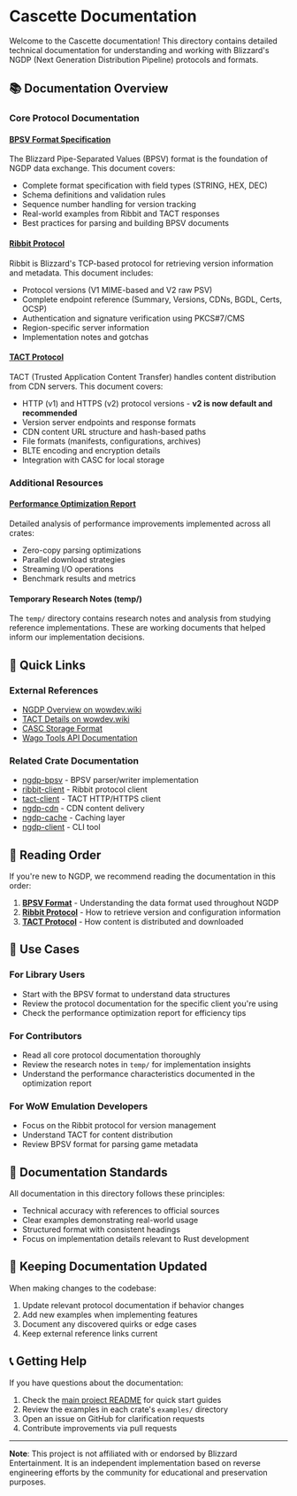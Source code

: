 # Cascette Documentation

Welcome to the Cascette documentation! This directory contains detailed technical
documentation for understanding and working with Blizzard's NGDP (Next Generation
Distribution Pipeline) protocols and formats.

## 📚 Documentation Overview

### Core Protocol Documentation

#### [BPSV Format Specification](bpsv-format.md)

The Blizzard Pipe-Separated Values (BPSV) format is the foundation of NGDP data
exchange. This document covers:

- Complete format specification with field types (STRING, HEX, DEC)
- Schema definitions and validation rules
- Sequence number handling for version tracking
- Real-world examples from Ribbit and TACT responses
- Best practices for parsing and building BPSV documents

#### [Ribbit Protocol](ribbit-protocol.md)

Ribbit is Blizzard's TCP-based protocol for retrieving version information and
metadata. This document includes:

- Protocol versions (V1 MIME-based and V2 raw PSV)
- Complete endpoint reference (Summary, Versions, CDNs, BGDL, Certs, OCSP)
- Authentication and signature verification using PKCS#7/CMS
- Region-specific server information
- Implementation notes and gotchas

#### [TACT Protocol](tact-protocol.md)

TACT (Trusted Application Content Transfer) handles content distribution from CDN
servers. This document covers:

- HTTP (v1) and HTTPS (v2) protocol versions - **v2 is now default and recommended**
- Version server endpoints and response formats
- CDN content URL structure and hash-based paths
- File formats (manifests, configurations, archives)
- BLTE encoding and encryption details
- Integration with CASC for local storage

### Additional Resources

#### [Performance Optimization Report](performance-optimization-report.md)

Detailed analysis of performance improvements implemented across all crates:

- Zero-copy parsing optimizations
- Parallel download strategies
- Streaming I/O operations
- Benchmark results and metrics

#### Temporary Research Notes (temp/)

The `temp/` directory contains research notes and analysis from studying reference
implementations. These are working documents that helped inform our implementation
decisions.

## 🔗 Quick Links

### External References

- [NGDP Overview on wowdev.wiki](https://wowdev.wiki/NGDP)
- [TACT Details on wowdev.wiki](https://wowdev.wiki/TACT)
- [CASC Storage Format](https://wowdev.wiki/CASC)
- [Wago Tools API Documentation](https://wago.tools/apis)

### Related Crate Documentation

- [ngdp-bpsv](../ngdp-bpsv/README.md) - BPSV parser/writer implementation
- [ribbit-client](../ribbit-client/README.md) - Ribbit protocol client
- [tact-client](../tact-client/README.md) - TACT HTTP/HTTPS client
- [ngdp-cdn](../ngdp-cdn/README.md) - CDN content delivery
- [ngdp-cache](../ngdp-cache/README.md) - Caching layer
- [ngdp-client](../ngdp-client/README.md) - CLI tool

## 📖 Reading Order

If you're new to NGDP, we recommend reading the documentation in this order:

1. **[BPSV Format](bpsv-format.md)** - Understanding the data format used throughout
   NGDP
2. **[Ribbit Protocol](ribbit-protocol.md)** - How to retrieve version and configuration
   information
3. **[TACT Protocol](tact-protocol.md)** - How content is distributed and downloaded

## 🎯 Use Cases

### For Library Users

- Start with the BPSV format to understand data structures
- Review the protocol documentation for the specific client you're using
- Check the performance optimization report for efficiency tips

### For Contributors

- Read all core protocol documentation thoroughly
- Review the research notes in `temp/` for implementation insights
- Understand the performance characteristics documented in the optimization report

### For WoW Emulation Developers

- Focus on the Ribbit protocol for version management
- Understand TACT for content distribution
- Review BPSV format for parsing game metadata

## 📝 Documentation Standards

All documentation in this directory follows these principles:

- Technical accuracy with references to official sources
- Clear examples demonstrating real-world usage
- Structured format with consistent headings
- Focus on implementation details relevant to Rust development

## 🔄 Keeping Documentation Updated

When making changes to the codebase:

1. Update relevant protocol documentation if behavior changes
2. Add new examples when implementing features
3. Document any discovered quirks or edge cases
4. Keep external reference links current

## 📞 Getting Help

If you have questions about the documentation:

1. Check the [main project README](../README.md) for quick start guides
2. Review the examples in each crate's `examples/` directory
3. Open an issue on GitHub for clarification requests
4. Contribute improvements via pull requests

---

**Note**: This project is not affiliated with or endorsed by Blizzard Entertainment.
It is an independent implementation based on reverse engineering efforts by the
community for educational and preservation purposes.
